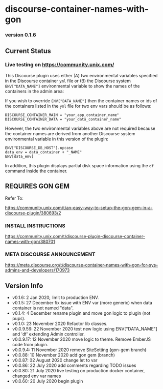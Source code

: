 # discourse-container-names-with-gon

### version 0.1.6

## Current Status

### Live testing on https://community.unix.com/

This Discourse plugin uses either (A) two environmental variables specified in the Discourse container ```yml``` file or (B) the Discourse system ```ENV["DATA_NAME"]``` environmental variable to show the names of the containers in the admin area:

If you wish to override  ```ENV["DATA_NAME"]``` then the container names or ids of the containers listed in the ```yml``` file for two env vars should be as follows:

```
DISCOURSE_CONTAINER_MAIN = "your_app_container_name"
DISCOURSE_CONTAINER_DATA = "your_data_container_name"
```

However, the two environmental variables above are not required because the container names are derived from another Discourse system environmental variable in this version of the plugin:  

```
ENV["DISCOURSE_DB_HOST"].upcase
data_env = data_container + "_NAME"
ENV[data_env]
```

In addition, this plugin displays partial disk space information using the ```df``` command inside the container.

## REQUIRES GON GEM

Refer To:

https://community.unix.com/t/an-easy-way-to-setup-the-gon-gem-in-a-discourse-plugin/380693/2

### INSTALL INSTRUCTIONS

https://community.unix.com/t/discourse-plugin-discourse-container-names-with-gon/380701

### META DISCOURSE ANNOUNCEMENT

https://meta.discourse.org/t/discourse-container-names-with-gon-for-sys-admins-and-developers/170973

## Version Info

- v0.1.6: 2 Jan 2020, limit to production ENV.
- v0.1.5: 27 December fix issue with ENV var (more generic) when data container is not named "data".
- v0.1.4: 4 December rename plugin and move gon logic to plugin (not pups).
- v0.1.0: 23 November 2020 Refactor lib classes.
- v0.0.9.56: 22 November 2020 test new logic using ENV["DATA_NAME"] and 'df' extending Admin controller.
- v0.0.9.17: 12 November 2020 move logic to theme. Remove EmberJS code from plugin.
- v0.0.9.4: 11 November 2020 remove SiteSetting (gon-gem branch)
- v0.0.88: 10 November 2020 add gon gem (branch)
- v0.0.87: 02 August 2020 change let to var
- v0.0.86: 22 July 2020 add comments regarding TODO issues
- v0.0.80: 21 July 2020 live testing on production docker container, changed env var names
- v0.0.60: 20 July 2020 begin plugin
